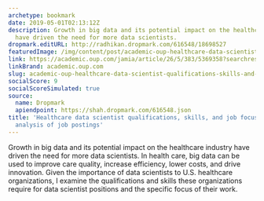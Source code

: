 ```yaml
---
archetype: bookmark
date: 2019-05-01T02:13:12Z
description: Growth in big data and its potential impact on the healthcare industry
  have driven the need for more data scientists.
dropmark.editURL: http://radhikan.dropmark.com/616548/18698527
featuredImage: /img/content/post/academic-oup-healthcare-data-scientist-qualifications-skills-and-job-focus-a-content-analysis-of-job-postings.png
link: https://academic.oup.com/jamia/article/26/5/383/5369358?searchresult=1
linkBrand: academic.oup.com
slug: academic-oup-healthcare-data-scientist-qualifications-skills-and-job-focus-a-content-analysis-of-job-postings
socialScore: 9
socialScoreSimulated: true
source:
  name: Dropmark
  apiendpoint: https://shah.dropmark.com/616548.json
title: 'Healthcare data scientist qualifications, skills, and job focus: a content
  analysis of job postings'
---
```

Growth in big data and its potential impact on the healthcare industry have driven the need for more data scientists. In health care, big data can be used to improve care quality, increase efficiency, lower costs, and drive innovation. Given the importance of data scientists to U.S. healthcare organizations, I examine the qualifications and skills these organizations require for data scientist positions and the specific focus of their work.